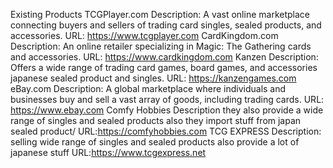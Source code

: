 Existing Products
TCGPlayer.com
Description: A vast online marketplace connecting buyers and sellers of trading card singles, sealed products, and accessories.
URL: https://www.tcgplayer.com
CardKingdom.com
Description: An online retailer specializing in Magic: The Gathering cards and accessories.
URL: https://www.cardkingdom.com
Kanzen
Description: Offers a wide range of trading card games, board games, and accessories japanese sealed product and singles.
URL: https://kanzengames.com
eBay.com
Description: A global marketplace where individuals and businesses buy and sell a vast array of goods, including trading cards.
URL: https://www.ebay.com
Comfy Hobbies
Description they also provide a wide range of singles and sealed products also they import stuff from japan sealed product/
URL:https://comfyhobbies.com
TCG EXPRESS
Description: selling wide range of singles and sealed products also provide a lot of japanese stuff
URL:https://www.tcgexpress.net
